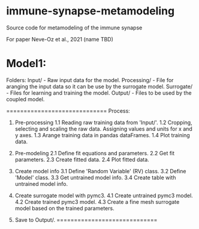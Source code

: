 # immune-synapse-metamodeling
Source code for metamodeling of the immune synapse

For paper Neve-Oz et al., 2021 (name TBD)

<ADD DETAILS HERE>
  
Model1:
=============================

Folders:
Input/ - Raw input data for the model.
Processing/ - File for aranging the input data so it can be use by the surrogate model.
Surrogate/ - Files for learning and training the model.
Output/ - Files to be used by the coupled model.

=============================
Process:
1. Pre-processing
	1.1 Reading raw training data from 'Input/'.
	1.2 Cropping, selecting and scaling the raw data. Assigning values and units for x 			and y axes.
    1.3 Arange training data in pandas dataFrames.
    1.4 Plot training data.

2. Pre-modeling
    2.1 Define fit equations and parameters.
    2.2 Get fit parameters.
    2.3 Create fitted data.
    2.4 Plot fitted data.

3. Create model info
	3.1 Define 'Random Variable' (RV) class.
	3.2 Define 'Model' class.
	3.3 Get untrained model info.
	3.4 Create table with untrained model info.
	
4. Create surrogate model with pymc3.
    4.1 Create untrained pymc3 model.
    4.2 Create trained pymc3 model.
    4.3 Create a fine mesh surrogate model based on the trained parameters.

5. Save to Output/.
=============================

